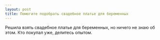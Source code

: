 ```yaml
---
layout: post 
title: Помогите подобрать свадебное платье для беременных 
--- 
```

Решила взять свадебное платье для беременных, но ничего не знаю об этом. Кто покупал уже, делитесь опытом.
